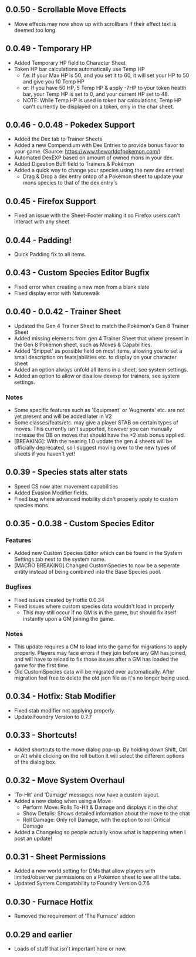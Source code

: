 ## 0.0.50 - Scrollable Move Effects
* Move effects may now show up with scrollbars if their effect text is deemed too long.

## 0.0.49 - Temporary HP
* Added Temporary HP field to Character Sheet
* Token HP bar calculations automatically use Temp HP
  * f.e: If your Max HP is 50, and you set it to 60, it will set your HP to 50 and give you 10 Temp HP
  * or: If you have 50 HP, 5 Temp HP & apply -7HP to your token health bar, your Temp HP is set to 0, and your current HP set to 48.
  * NOTE: While Temp HP is used in token bar calculations, Temp HP can't currently be displayed on a token, only in the char sheet.

## 0.0.46 - 0.0.48 - Pokedex Support
* Added the Dex tab to Trainer Sheets
* Added a new Compendium with Dex Entries to provide bonus flavor to your game. (Source: https://www.theworldofpokemon.com/)
* Automated DexEXP based on amount of owned mons in your dex.
* Added Digestion Buff field to Trainers & Pokémon
* Added a quick way to change your species using the new dex entries!
  * Drag & Drop a dex entry ontop of a Pokémon sheet to update your mons species to that of the dex entry's

## 0.0.45 - Firefox Support
* Fixed an issue with the Sheet-Footer making it so Firefox users can't interact with any sheet.

## 0.0.44 - Padding!
* Quick Padding fix to all items.

## 0.0.43 - Custom Species Editor Bugfix
* Fixed error when creating a new mon from a blank slate
* Fixed display error with Naturewalk

## 0.0.40 - 0.0.42 - Trainer Sheet
* Updated the Gen 4 Trainer Sheet to match the Pokémon's Gen 8 Trainer Sheet
* Added missing elements from gen 4 Trainer Sheet that where present in the Gen 8 Pokémon sheet, such as Moves & Capabilities.
* Added 'Snippet' as possible field on most items, allowing you to set a small description on feats/abilities etc. to display on your character sheet
* Added an option always unfold all items in a sheet, see system settings.
* Added an option to allow or disallow dexexp for trainers, see system settings.
### Notes
* Some specific features such as 'Equipment' or 'Augments' etc. are not yet present and will be added later in V2
* Some classes/feats/etc. may give a player STAB on certain types of moves. This currently isn't supported, however you can manually increase the DB on moves that should have the +2 stab bonus applied.
* [BREAKING]: With the nearing 1.0 update the gen 4 sheets will be officially deprecated, so I suggest moving over to the new types of sheets if you haven't yet!

## 0.0.39 - Species stats alter stats
* Speed CS now alter movement capabilities
* Added Evasion Modifier fields.
* Fixed bug where advanced mobility didn't properly apply to custom species mons

## 0.0.35 - 0.0.38 - Custom Species Editor
### Features
* Added new Custom Species Editor which can be found in the System Settings tab next to the system name.
* [MACRO BREAKING] Changed CustomSpecies to now be a seperate entity instead of being combined into the Base Species pool.
### Bugfixes
* Fixed issues created by Hotfix 0.0.34
* Fixed issues where custom species data wouldn't load in properly
  * This may still occur if no GM is in the game, but should fix itself instantly upon a GM joining the game.
### Notes
* This update requires a GM to load into the game for migrations to apply properly. Players may face errors if they join before any GM has joined, and will have to reload to fix those issues after a GM has loaded the game for the first time.
* Old CustomSpecies data will be migrated over automatically. After migration feel free to delete the old json file as it's no longer being used.

## 0.0.34 - Hotfix: Stab Modifier
* Fixed stab modifier not applying properly.
* Update Foundry Version to 0.7.7

## 0.0.33 - Shortcuts!
* Added shortcuts to the move dialog pop-up. By holding down Shift, Ctrl or Alt while clicking on the roll button it will select the different options of the dialog box.

## 0.0.32 - Move System Overhaul
* 'To-Hit' and 'Damage' messages now have a custom layout.
* Added a new dialog when using a Move
    * Perform Move: Rolls To-Hit & Damage and displays it in the chat
    * Show Details: Shows detailed information about the move to the chat
    * Roll Damage: Only roll Damage, with the option to roll Critical Damage
* Added a Changelog so people actually know what is happening when I post an update!

## 0.0.31 - Sheet Permissions
* Added a new world setting for DMs that allow players with limited/observer permissions on a Pokémon sheet to see all the tabs.
* Updated System Compatability to Foundry Version 0.7.6

## 0.0.30 - Furnace Hotfix
* Removed the requirement of 'The Furnace' addon

## 0.0.29 and earlier
* Loads of stuff that isn't important here or now.
